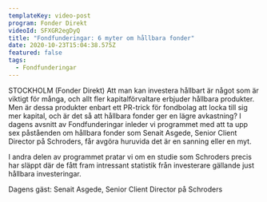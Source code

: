 ```yaml
---
templateKey: video-post
program: Fonder Direkt
videoId: SFXGR2egDyQ
title: "Fondfunderingar: 6 myter om hållbara fonder"
date: 2020-10-23T15:04:38.575Z
featured: false
tags:
  - Fondfunderingar
---
```

STOCKHOLM (Fonder Direkt) Att man kan investera hållbart är något som är viktigt för många, och allt fler kapitalförvaltare erbjuder hållbara produkter. Men är dessa produkter enbart ett PR-trick för fondbolag att locka till sig mer kapital, och är det så att hållbara fonder ger en lägre avkastning? I dagens avsnitt av Fondfunderingar inleder vi programmet med att ta upp sex påståenden om hållbara fonder som Senait Asgede, Senior Client Director på Schroders, får avgöra huruvida det är en sanning eller en myt.

I andra delen av programmet pratar vi om en studie som Schroders precis har släppt där de fått fram intressant statistik från investerare gällande just hållbara investeringar.

Dagens gäst: Senait Asgede, Senior Client Director på Schroders
